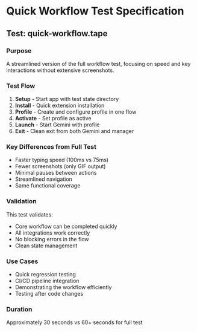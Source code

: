 # Quick Workflow Test Specification

## Test: quick-workflow.tape

### Purpose
A streamlined version of the full workflow test, focusing on speed and key interactions without extensive screenshots.

### Test Flow

1. **Setup** - Start app with test state directory
2. **Install** - Quick extension installation
3. **Profile** - Create and configure profile in one flow
4. **Activate** - Set profile as active
5. **Launch** - Start Gemini with profile
6. **Exit** - Clean exit from both Gemini and manager

### Key Differences from Full Test

- Faster typing speed (100ms vs 75ms)
- Fewer screenshots (only GIF output)
- Minimal pauses between actions
- Streamlined navigation
- Same functional coverage

### Validation

This test validates:
- Core workflow can be completed quickly
- All integrations work correctly
- No blocking errors in the flow
- Clean state management

### Use Cases

- Quick regression testing
- CI/CD pipeline integration
- Demonstrating the workflow efficiently
- Testing after code changes

### Duration

Approximately 30 seconds vs 60+ seconds for full test